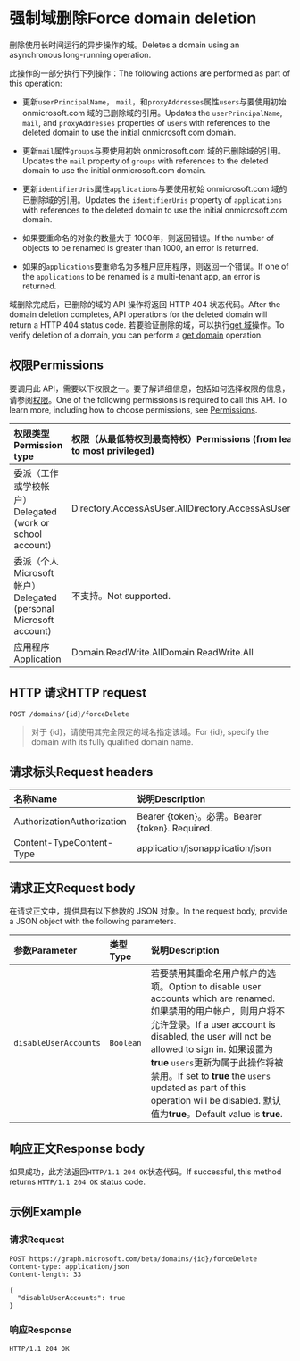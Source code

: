 # <a name="force-domain-deletion"></a><span data-ttu-id="626d6-101">强制域删除</span><span class="sxs-lookup"><span data-stu-id="626d6-101">Force domain deletion</span></span>

<span data-ttu-id="626d6-102">删除使用长时间运行的异步操作的域。</span><span class="sxs-lookup"><span data-stu-id="626d6-102">Deletes a domain using an asynchronous long-running operation.</span></span>

<span data-ttu-id="626d6-103">此操作的一部分执行下列操作：</span><span class="sxs-lookup"><span data-stu-id="626d6-103">The following actions are performed as part of this operation:</span></span>

* <span data-ttu-id="626d6-104">更新`userPrincipalName`， `mail`，和`proxyAddresses`属性`users`与要使用初始 onmicrosoft.com 域的已删除域的引用。</span><span class="sxs-lookup"><span data-stu-id="626d6-104">Updates the `userPrincipalName`, `mail`, and `proxyAddresses` properties of `users` with references to the deleted domain to use the initial onmicrosoft.com domain.</span></span>

* <span data-ttu-id="626d6-105">更新`mail`属性`groups`与要使用初始 onmicrosoft.com 域的已删除域的引用。</span><span class="sxs-lookup"><span data-stu-id="626d6-105">Updates the `mail` property of `groups` with references to the deleted domain to use the initial onmicrosoft.com domain.</span></span>

* <span data-ttu-id="626d6-106">更新`identifierUris`属性`applications`与要使用初始 onmicrosoft.com 域的已删除域的引用。</span><span class="sxs-lookup"><span data-stu-id="626d6-106">Updates the `identifierUris` property of `applications` with references to the deleted domain to use the initial onmicrosoft.com domain.</span></span>

* <span data-ttu-id="626d6-107">如果要重命名的对象的数量大于 1000年，则返回错误。</span><span class="sxs-lookup"><span data-stu-id="626d6-107">If the number of objects to be renamed is greater than 1000, an error is returned.</span></span>

* <span data-ttu-id="626d6-108">如果的`applications`要重命名为多租户应用程序，则返回一个错误。</span><span class="sxs-lookup"><span data-stu-id="626d6-108">If one of the `applications` to be renamed is a multi-tenant app, an error is returned.</span></span>

<span data-ttu-id="626d6-109">域删除完成后，已删除的域的 API 操作将返回 HTTP 404 状态代码。</span><span class="sxs-lookup"><span data-stu-id="626d6-109">After the domain deletion completes, API operations for the deleted domain will return a HTTP 404 status code.</span></span> <span data-ttu-id="626d6-110">若要验证删除的域，可以执行[get 域](domain_get.md)操作。</span><span class="sxs-lookup"><span data-stu-id="626d6-110">To verify deletion of a domain, you can perform a [get domain](domain_get.md) operation.</span></span>

## <a name="permissions"></a><span data-ttu-id="626d6-111">权限</span><span class="sxs-lookup"><span data-stu-id="626d6-111">Permissions</span></span>

<span data-ttu-id="626d6-p102">要调用此 API，需要以下权限之一。要了解详细信息，包括如何选择权限的信息，请参阅[权限](../../../concepts/permissions_reference.md)。</span><span class="sxs-lookup"><span data-stu-id="626d6-p102">One of the following permissions is required to call this API. To learn more, including how to choose permissions, see [Permissions](../../../concepts/permissions_reference.md).</span></span>

|<span data-ttu-id="626d6-114">权限类型</span><span class="sxs-lookup"><span data-stu-id="626d6-114">Permission type</span></span>      | <span data-ttu-id="626d6-115">权限（从最低特权到最高特权）</span><span class="sxs-lookup"><span data-stu-id="626d6-115">Permissions (from least to most privileged)</span></span>              |
|:--------------------|:---------------------------------------------------------|
|<span data-ttu-id="626d6-116">委派（工作或学校帐户）</span><span class="sxs-lookup"><span data-stu-id="626d6-116">Delegated (work or school account)</span></span> | <span data-ttu-id="626d6-117">Directory.AccessAsUser.All</span><span class="sxs-lookup"><span data-stu-id="626d6-117">Directory.AccessAsUser.All</span></span>    |
|<span data-ttu-id="626d6-118">委派（个人 Microsoft 帐户）</span><span class="sxs-lookup"><span data-stu-id="626d6-118">Delegated (personal Microsoft account)</span></span> | <span data-ttu-id="626d6-119">不支持。</span><span class="sxs-lookup"><span data-stu-id="626d6-119">Not supported.</span></span>    |
|<span data-ttu-id="626d6-120">应用程序</span><span class="sxs-lookup"><span data-stu-id="626d6-120">Application</span></span> | <span data-ttu-id="626d6-121">Domain.ReadWrite.All</span><span class="sxs-lookup"><span data-stu-id="626d6-121">Domain.ReadWrite.All</span></span> |

## <a name="http-request"></a><span data-ttu-id="626d6-122">HTTP 请求</span><span class="sxs-lookup"><span data-stu-id="626d6-122">HTTP request</span></span>

<!-- { "blockType": "ignored" } -->

```http
POST /domains/{id}/forceDelete
```

> <span data-ttu-id="626d6-123">对于 {id}，请使用其完全限定的域名指定该域。</span><span class="sxs-lookup"><span data-stu-id="626d6-123">For {id}, specify the domain with its fully qualified domain name.</span></span>

## <a name="request-headers"></a><span data-ttu-id="626d6-124">请求标头</span><span class="sxs-lookup"><span data-stu-id="626d6-124">Request headers</span></span>

| <span data-ttu-id="626d6-125">名称</span><span class="sxs-lookup"><span data-stu-id="626d6-125">Name</span></span> | <span data-ttu-id="626d6-126">说明</span><span class="sxs-lookup"><span data-stu-id="626d6-126">Description</span></span> |
|:---------------|:----------|
| <span data-ttu-id="626d6-127">Authorization</span><span class="sxs-lookup"><span data-stu-id="626d6-127">Authorization</span></span>  | <span data-ttu-id="626d6-p103">Bearer {token}。必需。</span><span class="sxs-lookup"><span data-stu-id="626d6-p103">Bearer {token}. Required.</span></span>|
| <span data-ttu-id="626d6-130">Content-Type</span><span class="sxs-lookup"><span data-stu-id="626d6-130">Content-Type</span></span>  | <span data-ttu-id="626d6-131">application/json</span><span class="sxs-lookup"><span data-stu-id="626d6-131">application/json</span></span> |

## <a name="request-body"></a><span data-ttu-id="626d6-132">请求正文</span><span class="sxs-lookup"><span data-stu-id="626d6-132">Request body</span></span>

<span data-ttu-id="626d6-133">在请求正文中，提供具有以下参数的 JSON 对象。</span><span class="sxs-lookup"><span data-stu-id="626d6-133">In the request body, provide a JSON object with the following parameters.</span></span>

| <span data-ttu-id="626d6-134">参数</span><span class="sxs-lookup"><span data-stu-id="626d6-134">Parameter</span></span> | <span data-ttu-id="626d6-135">类型</span><span class="sxs-lookup"><span data-stu-id="626d6-135">Type</span></span> | <span data-ttu-id="626d6-136">说明</span><span class="sxs-lookup"><span data-stu-id="626d6-136">Description</span></span> |
|:---------------|:--------|:----------|
|`disableUserAccounts`|`Boolean`| <span data-ttu-id="626d6-137">若要禁用其重命名用户帐户的选项。</span><span class="sxs-lookup"><span data-stu-id="626d6-137">Option to disable user accounts which are renamed.</span></span> <span data-ttu-id="626d6-138">如果禁用的用户帐户，则用户将不允许登录。</span><span class="sxs-lookup"><span data-stu-id="626d6-138">If a user account is disabled, the user will not be allowed to sign in.</span></span> <span data-ttu-id="626d6-139">如果设置为**true** `users`更新为属于此操作将被禁用。</span><span class="sxs-lookup"><span data-stu-id="626d6-139">If set to **true** the `users` updated as part of this operation will be disabled.</span></span>  <span data-ttu-id="626d6-140">默认值为**true**。</span><span class="sxs-lookup"><span data-stu-id="626d6-140">Default value is **true**.</span></span> |

## <a name="response-body"></a><span data-ttu-id="626d6-141">响应正文</span><span class="sxs-lookup"><span data-stu-id="626d6-141">Response body</span></span>

<span data-ttu-id="626d6-142">如果成功，此方法返回`HTTP/1.1 204 OK`状态代码。</span><span class="sxs-lookup"><span data-stu-id="626d6-142">If successful, this method returns `HTTP/1.1 204 OK` status code.</span></span>

## <a name="example"></a><span data-ttu-id="626d6-143">示例</span><span class="sxs-lookup"><span data-stu-id="626d6-143">Example</span></span>

### <a name="request"></a><span data-ttu-id="626d6-144">请求</span><span class="sxs-lookup"><span data-stu-id="626d6-144">Request</span></span>

<!-- {
  "blockType": "request",
  "name": "domain_forcedelete"
}-->

```http
POST https://graph.microsoft.com/beta/domains/{id}/forceDelete
Content-type: application/json
Content-length: 33

{
  "disableUserAccounts": true
}
```

### <a name="response"></a><span data-ttu-id="626d6-145">响应</span><span class="sxs-lookup"><span data-stu-id="626d6-145">Response</span></span>

<!-- {
  "blockType": "response",
  "truncated": true,
  "@odata.type": "microsoft.graph.None"
} -->

```http
HTTP/1.1 204 OK
```

<!-- uuid: 8fcb5dbc-d5aa-4681-8e31-b001d5168d79
2015-10-25 14:57:30 UTC -->
<!-- {
  "type": "#page.annotation",
  "description": "domain: forcedelete",
  "keywords": "",
  "section": "documentation",
  "tocPath": ""
}-->